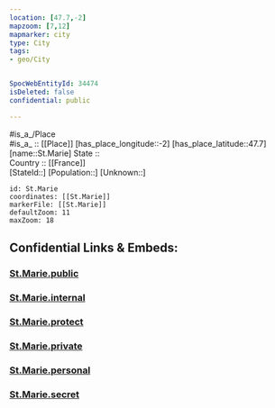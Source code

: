 ```yaml
---
location: [47.7,-2] 
mapzoom: [7,12] 
mapmarker: city 
type: City
tags:
- geo/City


SpocWebEntityId: 34474
isDeleted: false
confidential: public

---
```

#is_a_/Place  
#is_a_ :: [[Place]] 
[has_place_longitude::-2] 
[has_place_latitude::47.7] 
[name::St.Marie] 
State ::  
Country :: [[France]]  
[StateId::] 
[Population::] 
[Unknown::] 


```leaflet
id: St.Marie
coordinates: [[St.Marie]] 
markerFile: [[St.Marie]] 
defaultZoom: 11 
maxZoom: 18
```


## Confidential Links & Embeds: 

### [St.Marie.public](/_public/\Earth\Continent\Europe\Europe~West\France\regions~France\Bretagne\departments~Bretagne\Ille-et-Vilaine\communes~Ille-et-Vilaine\Redon\cities~RedonSt.Marie.public.md) 

### [St.Marie.internal](/_internal/\Earth\Continent\Europe\Europe~West\France\regions~France\Bretagne\departments~Bretagne\Ille-et-Vilaine\communes~Ille-et-Vilaine\Redon\cities~RedonSt.Marie.internal.md) 

### [St.Marie.protect](/_protect/\Earth\Continent\Europe\Europe~West\France\regions~France\Bretagne\departments~Bretagne\Ille-et-Vilaine\communes~Ille-et-Vilaine\Redon\cities~RedonSt.Marie.protect.md) 

### [St.Marie.private](/_private/\Earth\Continent\Europe\Europe~West\France\regions~France\Bretagne\departments~Bretagne\Ille-et-Vilaine\communes~Ille-et-Vilaine\Redon\cities~RedonSt.Marie.private.md) 

### [St.Marie.personal](/_personal/\Earth\Continent\Europe\Europe~West\France\regions~France\Bretagne\departments~Bretagne\Ille-et-Vilaine\communes~Ille-et-Vilaine\Redon\cities~RedonSt.Marie.personal.md) 

### [St.Marie.secret](/_secret/\Earth\Continent\Europe\Europe~West\France\regions~France\Bretagne\departments~Bretagne\Ille-et-Vilaine\communes~Ille-et-Vilaine\Redon\cities~RedonSt.Marie.secret.md)

